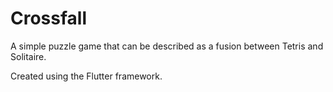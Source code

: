 # Crossfall

A simple puzzle game that can be described as a fusion between Tetris and Solitaire.

Created using the Flutter framework.
